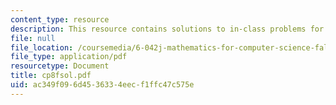 ```yaml
---
content_type: resource
description: This resource contains solutions to in-class problems for week 8, friday.
file: null
file_location: /coursemedia/6-042j-mathematics-for-computer-science-fall-2005/ac349f096d4536334eecf1ffc47c575e_cp8fsol.pdf
file_type: application/pdf
resourcetype: Document
title: cp8fsol.pdf
uid: ac349f09-6d45-3633-4eec-f1ffc47c575e
---
```

